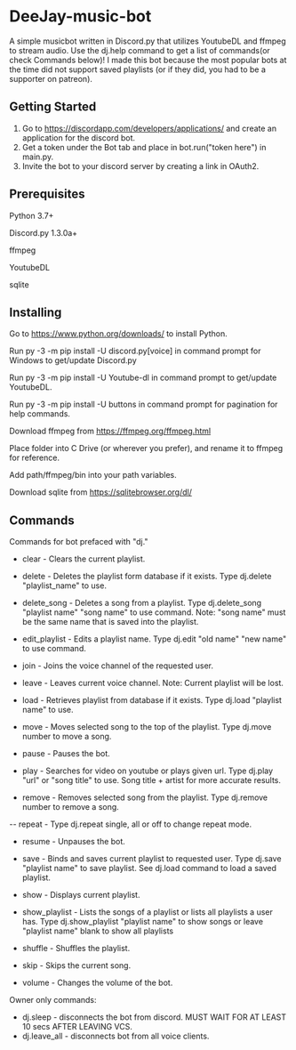 # DeeJay-music-bot
A simple musicbot written in Discord.py that utilizes YoutubeDL and ffmpeg to stream audio. Use the dj.help command to get a list of commands(or check Commands below)!
I made this bot because the most popular bots at the time did not support saved playlists (or if they did, you had to be a supporter on patreon). 

## Getting Started
1) Go to https://discordapp.com/developers/applications/ and create an application for the discord bot.
2) Get a token under the Bot tab and place in bot.run("token here") in main.py.
3) Invite the bot to your discord server by creating a link in OAuth2.

## Prerequisites
Python 3.7+ 

Discord.py 1.3.0a+

ffmpeg

YoutubeDL

sqlite

## Installing
Go to https://www.python.org/downloads/ to install Python.

Run py -3 -m pip install -U discord.py\[voice\] in command prompt for Windows to get/update Discord.py

Run py -3 -m pip install -U Youtube-dl in command prompt to get/update YoutubeDL.

Run py -3 -m pip install -U buttons in command prompt for pagination for help commands.

Download ffmpeg from https://ffmpeg.org/ffmpeg.html

Place folder into C Drive (or wherever you prefer), and rename it to ffmpeg for reference.

Add path/ffmpeg/bin into your path variables.

Download sqlite from https://sqlitebrowser.org/dl/

## Commands

Commands for bot prefaced with "dj."

- clear \- Clears the current playlist.

- delete \- Deletes the playlist form database if it exists. Type dj.delete "playlist_name" to use.

- delete_song \- Deletes a song from a playlist. Type dj.delete_song "playlist name" "song name" to use command. Note: "song name" must be the same name that is saved into the playlist.

- edit_playlist \- Edits a playlist name. Type dj.edit "old name" "new name" to use command.

- join \- Joins the voice channel of the requested user.

- leave \- Leaves current voice channel. Note: Current playlist will be lost.

- load \- Retrieves playlist from database if it exists. Type dj.load "playlist name" to use.

- move \- Moves selected song to the top of the playlist. Type dj.move number to move a song.

- pause \- Pauses the bot.

- play \- Searches for video on youtube or plays given url. Type dj.play "url" or "song title" to use. Song title + artist for more accurate results.

- remove \- Removes selected song from the playlist. Type dj.remove number to remove a song.

-- repeat \- Type dj.repeat single, all or off to change repeat mode.

- resume \- Unpauses the bot.

- save \- Binds and saves current playlist to requested user. Type dj.save "playlist name" to save playlist. See dj.load command to load a saved playlist.

- show \- Displays current playlist.

- show_playlist \- Lists the songs of a playlist or lists all playlists a user has. Type dj.show_playlist "playlist name" to show songs or leave "playlist name" blank to show all playlists

- shuffle \- Shuffles the playlist.

- skip \- Skips the current song.

- volume \- Changes the volume of the bot.

Owner only commands:
- dj.sleep \- disconnects the bot from discord. MUST WAIT FOR AT LEAST 10 secs AFTER LEAVING VCS.
- dj.leave_all \- disconnects bot from all voice clients.
